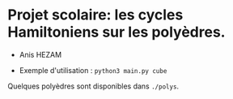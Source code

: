 # Projet scolaire: les cycles Hamiltoniens sur les polyèdres.
- Anis HEZAM


- Exemple d'utilisation :  ```python3 main.py cube```

Quelques polyèdres sont disponibles dans ```./polys```.
